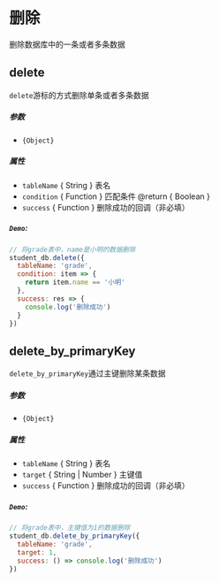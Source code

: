 # 删除

删除数据库中的一条或者多条数据

## delete

`delete`游标的方式删除单条或者多条数据

##### 参数

- `{Object}`

##### 属性

- `tableName` { String } 表名
- `condition` { Function } 匹配条件 @return { Boolean }
- `success` { Function } 删除成功的回调（非必填）

##### `Demo`:

```js
// 将grade表中，name是小明的数据删除
student_db.delete({
  tableName: 'grade',
  condition: item => {
    return item.name == '小明'
  },
  success: res => {
    console.log('删除成功')
  }
})
```

## delete_by_primaryKey

`delete_by_primaryKey`通过主键删除某条数据

##### 参数

- `{Object}`

##### 属性

- `tableName` { String } 表名
- `target` { String \| Number } 主键值
- `success` { Function } 删除成功的回调（非必填）

##### `Demo`:

```js
// 将grade表中，主键值为1的数据删除
student_db.delete_by_primaryKey({
  tableName: 'grade',
  target: 1,
  success: () => console.log('删除成功')
})
```
